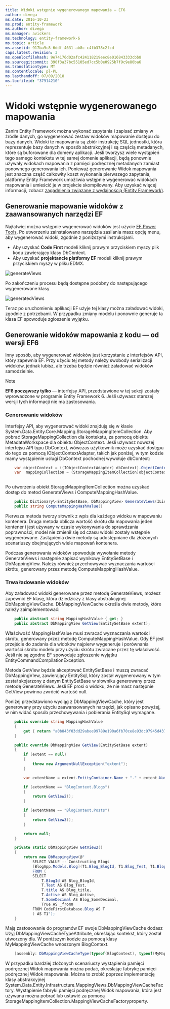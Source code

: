 ```yaml
---
title: Widoki wstępnie wygenerowanego mapowania — EF6
author: divega
ms.date: 2016-10-23
ms.prod: entity-framework
ms.author: divega
ms.manager: avickers
ms.technology: entity-framework-6
ms.topic: article
ms.assetid: 917ba9c8-6ddf-4631-ab8c-c4fb378c2fcd
caps.latest.revision: 3
ms.openlocfilehash: 9e74176d02afc424118219eec8e016843333cbb8
ms.sourcegitcommit: 390f3a37bc55105ed7cc5b0e0925b7f9c9e80ba6
ms.translationtype: MT
ms.contentlocale: pl-PL
ms.lasthandoff: 07/09/2018
ms.locfileid: "37914210"
---
```

# <a name="pre-generated-mapping-views"></a>Widoki wstępnie wygenerowanego mapowania
Zanim Entity Framework można wykonać zapytania i zapisać zmiany w źródle danych, go wygenerować zestaw widoków mapowanie dostępu do bazy danych. Widoki te mapowania są zbiór instrukcję SQL jednostki, która reprezentuje bazy danych w sposób abstrakcyjnej i są częścią metadanych, które są buforowane dla domeny aplikacji. Jeśli tworzysz wiele wystąpień tego samego kontekstu w tej samej domenie aplikacji, będą ponownie używały widokach mapowania z pamięci podręcznej metadanych zamiast ponownego generowania ich. Ponieważ generowanie Widok mapowania jest znaczna część całkowity koszt wykonania pierwszego zapytania, platformy Entity Framework umożliwia wstępnie wygenerować widokach mapowania i umieścić je w projekcie skompilowany. Aby uzyskać więcej informacji, zobacz [zagadnienia związane z wydajnością (Entity Framework)](~/ef6/fundamentals/performance/perf-whitepaper.md).

## <a name="generating-mapping-views-with-the-ef-power-tools"></a>Generowanie mapowanie widoków z zaawansowanych narzędzi EF

Najłatwiej można wstępnie wygenerować widoków jest użycie [EF Power Tools](http://visualstudiogallery.msdn.microsoft.com/72a60b14-1581-4b9b-89f2-846072eff19d). Po utworzeniu zainstalowano narzędzia zasilania masz opcję menu, aby wygenerować widoki, zgodnie z poniższymi instrukcjami.

-   Aby uzyskać **Code First** modeli kliknij prawym przyciskiem myszy plik kodu zawierający klasy DbContext.
-   Aby uzyskać **projektancie platformy EF** modeli kliknij prawym przyciskiem myszy w pliku EDMX.

![generateViews](~/ef6/media/generateviews.png)

Po zakończeniu procesu będą dostępne podobny do następującego wygenerowane klasy

![generatedViews](~/ef6/media/generatedviews.png)

Teraz po uruchomieniu aplikacji EF użyje tej klasy można załadować widoki, zgodnie z potrzebami. W przypadku zmiany modelu i ponownie generuje ta klasa EF spowoduje zgłoszenie wyjątku.

## <a name="generating-mapping-views-from-code---ef6-onwards"></a>Generowanie widoków mapowania z kodu — od wersji EF6

Inny sposób, aby wygenerować widoków jest korzystanie z interfejsów API, który zapewnia EF. Przy użyciu tej metody należy swobody serializacji widoków, jednak lubisz, ale trzeba będzie również załadować widoków samodzielnie.

> [!NOTE]
> **EF6 począwszy tylko** — interfejsy API, przedstawione w tej sekcji zostały wprowadzone w programie Entity Framework 6. Jeśli używasz starszej wersji tych informacji nie ma zastosowania.

### <a name="generating-views"></a>Generowanie widoków

Interfejsy API, aby wygenerować widoki znajdują się w klasie System.Data.Entity.Core.Mapping.StorageMappingItemCollection. Aby pobrać StorageMappingCollection dla kontekstu, za pomocą obiektu MetadataWorkspace dla obiektu ObjectContext. Jeśli używasz nowszej interfejsu API typu DbContext, wówczas użytkownik może uzyskać dostępu do tego za pomocą IObjectContextAdapter, takich jak poniżej, w tym kodzie mamy wystąpienie usługi DbContext pochodnej wywołuje dbContext:

``` csharp
    var objectContext = ((IObjectContextAdapter) dbContext).ObjectContext;
    var  mappingCollection = (StorageMappingItemCollection)objectContext.MetadataWorkspace
                                                                        .GetItemCollection(DataSpace.CSSpace);
```

Po utworzeniu obiekt StorageMappingItemCollection można uzyskać dostęp do metod GenerateViews i ComputeMappingHashValue.

``` csharp
    public Dictionary\<EntitySetBase, DbMappingView> GenerateViews(IList<EdmSchemaError> errors)
    public string ComputeMappingHashValue()
```

Pierwsza metoda tworzy słownik z wpis dla każdego widoku w mapowaniu kontenera. Druga metoda oblicza wartość skrótu dla mapowania jeden kontener i jest używany w czasie wykonywania do sprawdzania poprawności, model nie zmienił się od czasu widoki zostały wstępnie wygenerowane. Zastąpienia dwie metody są udostępniane dla złożonych scenariuszy obejmujących wiele mapowań kontenera.

Podczas generowania widoków spowoduje wywołanie metody GenerateViews i następnie zapisać wynikowy EntitySetBase i DbMappingView. Należy również przechowywać wyznaczania wartości skrótu, generowany przez metodę ComputeMappingHashValue.

### <a name="loading-views"></a>Trwa ładowanie widoków

Aby załadować widoki generowane przez metodę GenerateViews, możesz zapewnić EF klasę, która dziedziczy z klasy abstrakcyjnej DbMappingViewCache. DbMappingViewCache określa dwie metody, które należy zaimplementować:

``` csharp
    public abstract string MappingHashValue { get; }
    public abstract DbMappingView GetView(EntitySetBase extent);
```

Właściwość MappingHashValue musi zwracać wyznaczania wartości skrótu, generowany przez metodę ComputeMappingHashValue. Gdy EF jest przejście do zadania dla widoków najpierw wygeneruje i porównania wartości skrótu modelu przy użyciu skrótu zwracane przez tę właściwość. Jeśli nie są zgodne EF spowoduje zgłoszenie wyjątku EntityCommandCompilationException.

Metoda GetView będzie akceptować EntitySetBase i muszą zwracać DbMappingVIew, zawierający EntitySql, który został wygenerowany w tym został skojarzony z danym EntitySetBase w słowniku generowany przez metodę GenerateViews. Jeśli EF prosi o widoku, że nie masz następnie GetView powinna zwrócić wartość null.

Poniżej przedstawiono wyciąg z DbMappingViewCache, który jest generowany przy użyciu zaawansowanych narzędzi, jak opisano powyżej, w nim widać sposób przechowywania i pobierania EntitySql wymagane.

``` csharp
    public override string MappingHashValue
    {
        get { return "a0b843f03dd29abee99789e190a6fb70ce8e93dc97945d437d9a58fb8e2afd2e"; }
    }

    public override DbMappingView GetView(EntitySetBase extent)
    {
        if (extent == null)
        {
            throw new ArgumentNullException("extent");
        }

        var extentName = extent.EntityContainer.Name + "." + extent.Name;

        if (extentName == "BlogContext.Blogs")
        {
            return GetView2();
        }

        if (extentName == "BlogContext.Posts")
        {
            return GetView3();
        }

        return null;
    }

    private static DbMappingView GetView2()
    {
        return new DbMappingView(@"
            SELECT VALUE -- Constructing Blogs
            [BlogApp.Models.Blog](T1.Blog_BlogId, T1.Blog_Test, T1.Blog_title, T1.Blog_Active, T1.Blog_SomeDecimal)
            FROM (
            SELECT
                T.BlogId AS Blog_BlogId,
                T.Test AS Blog_Test,
                T.title AS Blog_title,
                T.Active AS Blog_Active,
                T.SomeDecimal AS Blog_SomeDecimal,
                True AS _from0
            FROM CodeFirstDatabase.Blog AS T
            ) AS T1");
    }
```

Mają zastosowanie do programów EF swoje DbMappingViewCache dodasz Użyj DbMappingViewCacheTypeAttribute, określając kontekst, który został utworzony dla. W poniższym kodzie za pomocą klasy MyMappingViewCache wnoszonym BlogContext.

``` csharp
    [assembly: DbMappingViewCacheType(typeof(BlogContext), typeof(MyMappingViewCache))]
```

W przypadku bardziej złożonych scenariuszy wystąpienia pamięci podręcznej Widok mapowania można podać, określając fabrykę pamięci podręcznej Widok mapowania. Można to zrobić poprzez implementację klasy abstrakcyjnej System.Data.Entity.Infrastructure.MappingViews.DbMappingViewCacheFactory. Wystąpienie fabryki pamięci podręcznej Widok mapowania, która jest używana można pobrać lub ustawić za pomocą StorageMappingItemCollection.MappingViewCacheFactoryproperty.
